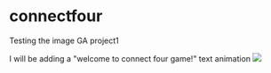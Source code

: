 # connectfour
Testing the image
GA project1

I will be adding a "welcome to connect four game!" text animation
![](img/Connect4wireframe.jpg)
